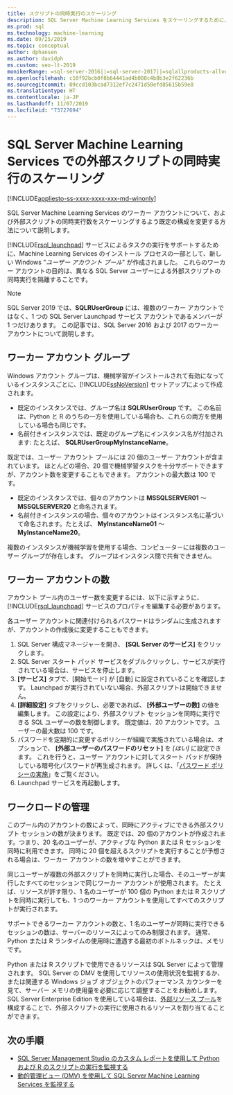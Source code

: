 ```yaml
---
title: スクリプトの同時実行のスケーリング
description: SQL Server Machine Learning Services をスケーリングするために、ユーザー アカウント プールで R および Python スクリプトの並列または同時実行を構成します。
ms.prod: sql
ms.technology: machine-learning
ms.date: 09/25/2019
ms.topic: conceptual
author: dphansen
ms.author: davidph
ms.custom: seo-lt-2019
monikerRange: =sql-server-2016||=sql-server-2017||=sqlallproducts-allversions
ms.openlocfilehash: c10f92bcb0f8b64441ad4b088c4b8b3e2f62236b
ms.sourcegitcommit: 09ccd103bcad7312ef7c2471d50efd85615b59e8
ms.translationtype: HT
ms.contentlocale: ja-JP
ms.lasthandoff: 11/07/2019
ms.locfileid: "73727694"
---
```

# <a name="scale-concurrent-execution-of-external-scripts-in-sql-server-machine-learning-services"></a>SQL Server Machine Learning Services での外部スクリプトの同時実行のスケーリング
[!INCLUDE[appliesto-ss-xxxx-xxxx-xxx-md-winonly](../../includes/appliesto-ss-xxxx-xxxx-xxx-md-winonly.md)]

SQL Server Machine Learning Services のワーカー アカウントについて、および外部スクリプトの同時実行数をスケーリングするよう既定の構成を変更する方法について説明します。

[!INCLUDE[rsql_launchpad](../../includes/rsql-launchpad-md.md)] サービスによるタスクの実行をサポートするために、Machine Learning Services のインストール プロセスの一部として、新しい Windows "*ユーザー アカウント プール*" が作成されました。 これらのワーカー アカウントの目的は、異なる SQL Server ユーザーによる外部スクリプトの同時実行を隔離することです。

> [!Note]
> SQL Server 2019 では、**SQLRUserGroup** には、複数のワーカー アカウントではなく、1 つの SQL Server Launchpad サービス アカウントであるメンバーが 1 つだけあります。 この記事では、SQL Server 2016 および 2017 のワーカー アカウントについて説明します。

## <a name="worker-account-group"></a>ワーカー アカウント グループ

Windows アカウント グループは、機械学習がインストールされて有効になっているインスタンスごとに、[!INCLUDE[ssNoVersion](../../includes/ssnoversion-md.md)] セットアップによって作成されます。

- 既定のインスタンスでは、グループ名は **SQLRUserGroup** です。 この名前は、Python と R のうちの一方を使用している場合も、これらの両方を使用している場合も同じです。
- 名前付きインスタンスでは、既定のグループ名にインスタンス名が付加されます: たとえば、 **SQLRUserGroupMyInstanceName**。

既定では、ユーザー アカウント プールには 20 個のユーザー アカウントが含まれています。 ほとんどの場合、20 個で機械学習タスクを十分サポートできますが、アカウント数を変更することもできます。 アカウントの最大数は 100 です。

- 既定のインスタンスでは、個々のアカウントは **MSSQLSERVER01** ～ **MSSQLSERVER20** と命名されます。
- 名前付きインスタンスの場合、個々のアカウントはインスタンス名に基づいて命名されます。たとえば、 **MyInstanceName01** ～ **MyInstanceName20**。

複数のインスタンスが機械学習を使用する場合、コンピューターには複数のユーザー グループが存在します。 グループはインスタンス間で共有できません。

<a name = "HowToChangeGroup"> </a>

## <a name="number-of-worker-accounts"></a>ワーカー アカウントの数

アカウント プール内のユーザー数を変更するには、以下に示すように、[!INCLUDE[rsql_launchpad](../../includes/rsql-launchpad-md.md)] サービスのプロパティを編集する必要があります。

各ユーザー アカウントに関連付けられるパスワードはランダムに生成されますが、アカウントの作成後に変更することもできます。

1. SQL Server 構成マネージャーを開き、 **[SQL Server のサービス]** をクリックします。
2. SQL Server スタート パッド サービスをダブルクリックし、サービスが実行されている場合は、サービスを停止します。
3.  **[サービス]** タブで、[開始モード] が [自動] に設定されていることを確認します。 Launchpad が実行されていない場合、外部スクリプトは開始できません。
4.  **[詳細設定]** タブをクリックし、必要であれば、 **[外部ユーザーの数]** の値を編集します。 この設定により、外部スクリプト セッションを同時に実行できる SQL ユーザーの数を制御します。 既定値は、20 アカウントです。 ユーザーの最大数は 100 です。
5. パスワードを定期的に変更するポリシーが組織で実施されている場合は、オプションで、 **[外部ユーザーのパスワードのリセット]** を _[はい]_ に設定できます。 これを行うと、ユーザー アカウントに対してスタート パッドが保持している暗号化パスワードが再生成されます。 詳しくは、「[パスワード ポリシーの実施](../security/sql-server-launchpad-service-account.md#bkmk_EnforcePolicy)」をご覧ください。
6.  Launchpad サービスを再起動します。

## <a name="managing-workloads"></a>ワークロードの管理

このプール内のアカウントの数によって、同時にアクティブにできる外部スクリプト セッションの数が決まります。  既定では、20 個のアカウントが作成されます。つまり、20 名のユーザーが、アクティブな Python または R セッションを同時に利用できます。 同時に 20 個を超えるスクリプトを実行することが予想される場合は、ワーカー アカウントの数を増やすことができます。

同じユーザーが複数の外部スクリプトを同時に実行した場合、そのユーザーが実行したすべてのセッションで同じワーカー アカウントが使用されます。 たとえば、リソースが許す限り、1 名のユーザーが 100 個の Python または R スクリプトを同時に実行しても、1 つのワーカー アカウントを使用してすべてのスクリプトが実行されます。

サポートできるワーカー アカウントの数と、1 名のユーザーが同時に実行できるセッションの数は、サーバーのリソースによってのみ制限されます。 通常、Python または R ランタイムの使用時に遭遇する最初のボトルネックは、メモリです。

Python または R スクリプトで使用できるリソースは SQL Server によって管理されます。 SQL Server の DMV を使用してリソースの使用状況を監視するか、または関連する Windows ジョブ オブジェクトのパフォーマンス カウンターを見て、サーバー メモリの使用量を必要に応じて調整することをお勧めします。 SQL Server Enterprise Edition を使用している場合は、[外部リソース プール](how-to-create-a-resource-pool.md)を構成することで、外部スクリプトの実行に使用されるリソースを割り当てることができます。

## <a name="next-steps"></a>次の手順

- [SQL Server Management Studio のカスタム レポートを使用して Python および R のスクリプトの実行を監視する](../../advanced-analytics/administration/monitor-sql-server-machine-learning-services-using-custom-reports-management-studio.md)
- [動的管理ビュー (DMV) を使用して SQL Server Machine Learning Services を監視する](../../advanced-analytics/administration/monitor-sql-server-machine-learning-services-using-dynamic-management-views.md)